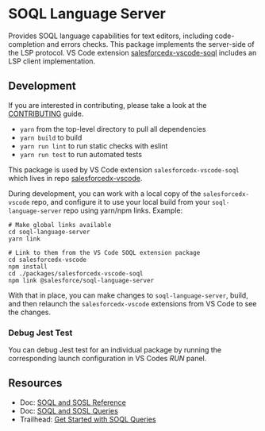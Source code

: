# SOQL Language Server

Provides SOQL language capabilities for text editors, including code-completion and errors checks.
This package implements the server-side of the LSP protocol.
VS Code extension [salesforcedx-vscode-soql](https://github.com/forcedotcom/salesforcedx-vscode/tree/develop/packages/salesforcedx-vscode-soql) includes an LSP client implementation.

## Development

If you are interested in contributing, please take a look at the [CONTRIBUTING](CONTRIBUTING.md) guide.

- `yarn` from the top-level directory to pull all dependencies
- `yarn build` to build
- `yarn run lint` to run static checks with eslint
- `yarn run test` to run automated tests

This package is used by VS Code extension `salesforcedx-vscode-soql` which lives in repo [salesforcedx-vscode](https://github.com/forcedotcom/salesforcedx-vscode).

During development, you can work with a local copy of the `salesforcedx-vscode` repo, and configure it to use your local build from your `soql-language-server` repo using yarn/npm links. Example:

```
# Make global links available
cd soql-language-server
yarn link

# Link to them from the VS Code SOQL extension package
cd salesforcedx-vscode
npm install
cd ./packages/salesforcedx-vscode-soql
npm link @salesforce/soql-language-server
```

With that in place, you can make changes to `soql-language-server`, build, and then relaunch the `salesforcedx-vscode` extensions from VS Code to see the changes.

### Debug Jest Test

You can debug Jest test for an individual package by running the corresponding launch configuration in VS Codes _RUN_ panel.

## Resources

- Doc: [SOQL and SOSL Reference](https://developer.salesforce.com/docs/atlas.en-us.soql_sosl.meta/soql_sosl/sforce_api_calls_soql_sosl_intro.htm)
- Doc: [SOQL and SOSL Queries](https://developer.salesforce.com/docs/atlas.en-us.apexcode.meta/apexcode/langCon_apex_SOQL.htm)
- Trailhead: [Get Started with SOQL Queries](https://trailhead.salesforce.com/content/learn/modules/soql-for-admins/get-started-with-soql-queries)
